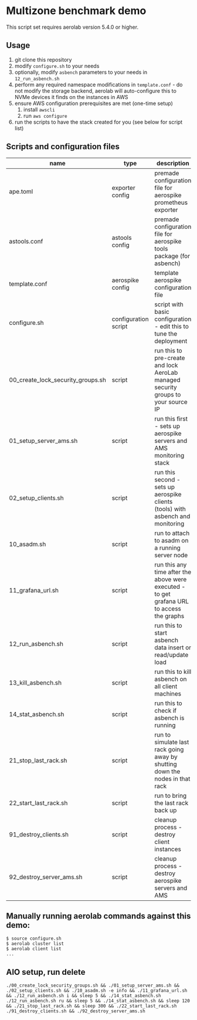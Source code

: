 # Multizone benchmark demo

This script set requires aerolab version 5.4.0 or higher.

## Usage
1. git clone this repository
2. modify `configure.sh` to your needs
3. optionally, modify `asbench` parameters to your needs in `12_run_asbench.sh`
4. perform any required namespace modifications in `template.conf` - do not modify the storage backend, aerolab will auto-configure this to NVMe devices it finds on the instances in AWS
5. ensure AWS configuration prerequisites are met (one-time setup)
   1. install `awscli`
   2. run `aws configure`
6. run the scripts to have the stack created for you (see below for script list)

## Scripts and configuration files

name | type | description
--- | --- | ---
ape.toml | exporter config | premade configuration file for aerospike prometheus exporter
astools.conf | astools config | premade configuration file for aerospike tools package (for asbench)
template.conf | aerospike config | template aerospike configuration file
configure.sh | configuration script | script with basic configuration - edit this to tune the deployment
00_create_lock_security_groups.sh | script | run this to pre-create and lock AeroLab managed security groups to your source IP
01_setup_server_ams.sh | script | run this first - sets up aerospike servers and AMS monitoring stack
02_setup_clients.sh | script | run this second - sets up aerospike clients (tools) with asbench and monitoring
10_asadm.sh | script | run to attach to asadm on a running server node
11_grafana_url.sh | script | run this any time after the above were executed - to get grafana URL to access the graphs
12_run_asbench.sh | script | run this to start asbench data insert or read/update load
13_kill_asbench.sh | script | run this to kill asbench on all client machines
14_stat_asbench.sh | script | run this to check if asbench is running
21_stop_last_rack.sh | script | run to simulate last rack going away by shutting down the nodes in that rack
22_start_last_rack.sh | script | run to bring the last rack back up
91_destroy_clients.sh | script | cleanup process - destroy client instances
92_destroy_server_ams.sh | script | cleanup process - destroy aerospike servers and AMS

## Manually running aerolab commands against this demo:

```
$ source configure.sh
$ aerolab cluster list
$ aerolab client list
...
```

## AIO setup, run delete

```
./00_create_lock_security_groups.sh && ./01_setup_server_ams.sh && ./02_setup_clients.sh && ./10_asadm.sh -e info && ./11_grafana_url.sh && ./12_run_asbench.sh i && sleep 5 && ./14_stat_asbench.sh
./12_run_asbench.sh ru && sleep 5 && ./14_stat_asbench.sh && sleep 120 && ./21_stop_last_rack.sh && sleep 300 && ./22_start_last_rack.sh
./91_destroy_clients.sh && ./92_destroy_server_ams.sh
```
